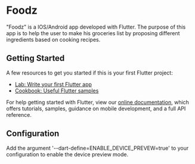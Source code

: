 # Foodz

"Foodz" is a IOS/Android app developed with Flutter. The purpose of this app is to help the user to make his groceries list by proposing different ingredients based on cooking recipes. 

## Getting Started

A few resources to get you started if this is your first Flutter project:

- [Lab: Write your first Flutter app](https://flutter.dev/docs/get-started/codelab)
- [Cookbook: Useful Flutter samples](https://flutter.dev/docs/cookbook)

For help getting started with Flutter, view our
[online documentation](https://flutter.dev/docs), which offers tutorials,
samples, guidance on mobile development, and a full API reference.

## Configuration

Add the argument '--dart-define=ENABLE_DEVICE_PREVEW=true' to your configuration to enable the device preview mode. 

